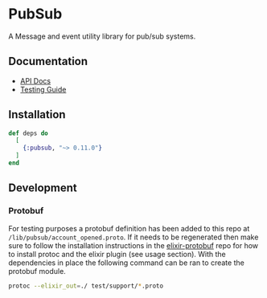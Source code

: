 # PubSub

A Message and event utility library for pub/sub systems.

## Documentation

  * [API Docs](https://hexdocs.pm/pubsub)
  * [Testing Guide](https://hexdocs.pm/pubsub/testing.html)

## Installation


```elixir
def deps do
  [
    {:pubsub, "~> 0.11.0"}
  ]
end
```

## Development

### Protobuf

For testing purposes a protobuf definition has been added to this repo at `/lib/pubsub/account_opened.proto`.
If it needs to be regenerated then make sure to follow the installation instructions in the [elixir-protobuf](https://github.com/elixir-protobuf/protobuf) repo for how to install protoc and the elixir plugin (see usage section). With the dependencies in place the following command can be ran to create the protobuf module.

```sh
protoc --elixir_out=./ test/support/*.proto
```
